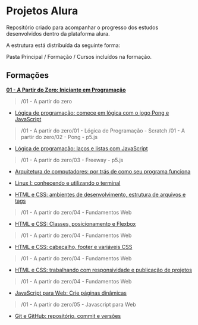 # Projetos Alura

Repositório criado para acompanhar o progresso dos estudos desenvolvidos dentro da plataforma alura.

A estrutura está distribuída da seguinte forma:

Pasta Principal / Formação / Cursos incluídos na formação.

## Formações

**[01 - A Partir do Zero: Iniciante em Programação](https://cursos.alura.com.br/formacao-programacao)**
>/01 - A partir do zero

- [Lógica de programação: comece em lógica com o jogo Pong e JavaScript](https://cursos.alura.com.br/course/pong-javascript)
>/01 - A partir do zero/01 - Lógica de Programação - Scratch
>/01 - A partir do zero/02 - Pong - p5.js

- [Lógica de programação: laços e listas com JavaScript](https://cursos.alura.com.br/course/javascript-listas-lacos)
>/01 - A partir do zero/03 - Freeway - p5.js

- [Arquitetura de computadores: por trás de como seu programa funciona](https://cursos.alura.com.br/course/arquitetura-computadores-funcionamento-programa)

- [Linux I: conhecendo e utilizando o terminal](https://cursos.alura.com.br/course/linux-ubuntu)

- [HTML e CSS: ambientes de desenvolvimento, estrutura de arquivos e tags](https://cursos.alura.com.br/course/html-css-ambiente-arquivos-tags)
>/01 - A partir do zero/04 - Fundamentos Web

- [HTML e CSS: Classes, posicionamento e Flexbox](https://cursos.alura.com.br/course/html-css-classes-posicionamento-flexbox)
>/01 - A partir do zero/04 - Fundamentos Web

- [HTML e CSS: cabeçalho, footer e variáveis CSS](https://cursos.alura.com.br/course/html-css-cabecalho-footer-variaveis-css)
>/01 - A partir do zero/04 - Fundamentos Web

- [HTML e CSS: trabalhando com responsividade e publicação de projetos](https://cursos.alura.com.br/course/html-css-responsividade-publicacao-projetos)
>/01 - A partir do zero/04 - Fundamentos Web

- [JavaScript para Web: Crie páginas dinâmicas](https://cursos.alura.com.br/course/javascript-web-paginas-dinamicas)
>/01 - A partir do zero/05 - Javascript para Web

- [Git e GitHub: repositório, commit e versões](https://cursos.alura.com.br/course/git-github-repositorio-commit-versoes)

  




